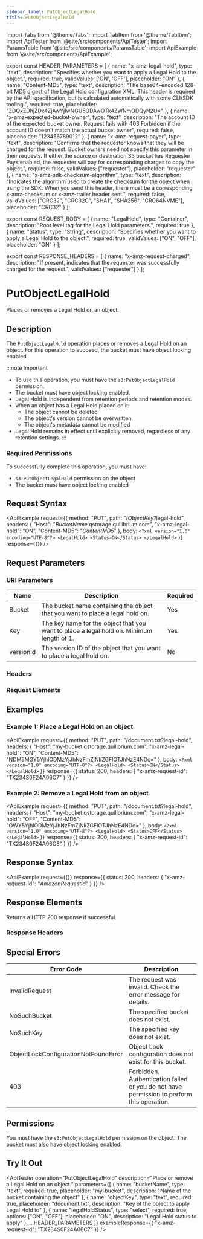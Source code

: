 ```yaml
---
sidebar_label: PutObjectLegalHold
title: PutObjectLegalHold
---
```


import Tabs from '@theme/Tabs';
import TabItem from '@theme/TabItem';
import ApiTester from '@site/src/components/ApiTester';
import ParamsTable from '@site/src/components/ParamsTable';
import ApiExample from '@site/src/components/ApiExample';

export const HEADER_PARAMETERS = [
  {
    name: "x-amz-legal-hold",
    type: "text",
    description: "Specifies whether you want to apply a Legal Hold to the object.",
    required: true,
    validValues: ['ON', 'OFF'],
    placeholder: "ON"
  },
  {
    name: "Content-MD5",
    type: "text",
    description: "The base64-encoded 128-bit MD5 digest of the Legal Hold configuration XML. This header is required by the API specification, but is calculated automatically with some CLI/SDK tooling.",
    required: true,
    placeholder: "ZDQxZDhjZDk4ZjAwYjIwNGU5ODAwOTk4ZWNmODQyN2U="
  },
  {
    name: "x-amz-expected-bucket-owner",
    type: "text",
    description: "The account ID of the expected bucket owner. Request fails with 403 Forbidden if the account ID doesn't match the actual bucket owner",
    required: false,
    placeholder: "123456789012"
  },
  {
    name: "x-amz-request-payer",
    type: "text",
    description: "Confirms that the requester knows that they will be charged for the request. Bucket owners need not specify this parameter in their requests. If either the source or destination S3 bucket has Requester Pays enabled, the requester will pay for corresponding charges to copy the object.",
    required: false,
    validValues: ["requester"],
    placeholder: "requester"
  },
  {
    name: "x-amz-sdk-checksum-algorithm",
    type: "text",
    description: "Indicates the algorithm used to create the checksum for the object when using the SDK. When you send this header, there must be a corresponding x-amz-checksum or x-amz-trailer header sent.",
    required: false,
    validValues: ["CRC32", "CRC32C", "SHA1", "SHA256", "CRC64NVME"],
    placeholder: "CRC32"
  }
];

export const REQUEST_BODY = [
  {
    name: "LegalHold",
    type: "Container",
    description: "Root level tag for the Legal Hold parameters.",
    required: true
  },
  {
    name: "Status",
    type: "String",
    description: "Specifies whether you want to apply a Legal Hold to the object.",
    required: true,
    validValues: ["ON", "OFF"],
    placeholder: "ON"
  }
];

export const RESPONSE_HEADERS = [
  {
    name: "x-amz-request-charged",
    description: "If present, indicates that the requester was successfully charged for the request.",
    validValues: ["requester"]
  }
];

# PutObjectLegalHold

Places or removes a Legal Hold on an object.

## Description

The `PutObjectLegalHold` operation places or removes a Legal Hold on an object. For this operation to succeed, the bucket must have object locking enabled.

:::note Important
- To use this operation, you must have the `s3:PutObjectLegalHold` permission.
- The bucket must have object locking enabled.
- Legal Hold is independent from retention periods and retention modes.
- When an object has a Legal Hold placed on it:
  - The object cannot be deleted
  - The object's version cannot be overwritten
  - The object's metadata cannot be modified
- Legal Hold remains in effect until explicitly removed, regardless of any retention settings.
:::

### Required Permissions
To successfully complete this operation, you must have:
- `s3:PutObjectLegalHold` permission on the object
- The bucket must have object locking enabled

## Request Syntax

<ApiExample
  request={{
    method: "PUT",
    path: "/_ObjectKey_?legal-hold",
    headers: {
      "Host": "_BucketName_.qstorage.quilibrium.com",
      "x-amz-legal-hold": "ON",
      "Content-MD5": "_ContentMD5_"
    },
    body: `<?xml version="1.0" encoding="UTF-8"?>
<LegalHold>
   <Status>ON</Status>
</LegalHold>`
  }}
  response={{}}
/>

## Request Parameters

### URI Parameters

| Name | Description | Required |
|------|-------------|----------|
| Bucket | The bucket name containing the object that you want to place a legal hold on. | Yes |
| Key | The key name for the object that you want to place a legal hold on. Minimum length of 1. | Yes |
| versionId | The version ID of the object that you want to place a legal hold on. | No |

### Headers

<ParamsTable parameters={HEADER_PARAMETERS} />

### Request Elements

<ParamsTable parameters={REQUEST_BODY} />

## Examples

### Example 1: Place a Legal Hold on an object

<ApiExample
  request={{
    method: "PUT",
    path: "/document.txt?legal-hold",
    headers: {
      "Host": "my-bucket.qstorage.quilibrium.com",
      "x-amz-legal-hold": "ON",
      "Content-MD5": "NDM5MGY5YjhlODMzYjJhNzFmZjNkZGFlOTJhNzE4NDc="
    },
    body: `<?xml version="1.0" encoding="UTF-8"?>
<LegalHold>
   <Status>ON</Status>
</LegalHold>`
  }}
  response={{
    status: 200,
    headers: {
      "x-amz-request-id": "TX234S0F24A06C7"
    }
  }}
/>

### Example 2: Remove a Legal Hold from an object

<ApiExample
  request={{
    method: "PUT",
    path: "/document.txt?legal-hold",
    headers: {
      "Host": "my-bucket.qstorage.quilibrium.com",
      "x-amz-legal-hold": "OFF",
      "Content-MD5": "OWY5YjhlODMzYjJhNzFmZjNkZGFlOTJhNzE4NDc="
    },
    body: `<?xml version="1.0" encoding="UTF-8"?>
<LegalHold>
   <Status>OFF</Status>
</LegalHold>`
  }}
  response={{
    status: 200,
    headers: {
      "x-amz-request-id": "TX234S0F24A06C8"
    }
  }}
/>

## Response Syntax

<ApiExample
  request={{}}
  response={{
    status: 200,
    headers: {
      "x-amz-request-id": "_AmazonRequestId_"
    }
  }}
/>

## Response Elements
Returns a HTTP 200 response if successful.

### Response Headers
<ParamsTable responseElements={RESPONSE_HEADERS} type="response" />

## Special Errors

| Error Code | Description |
|------------|-------------|
| InvalidRequest | The request was invalid. Check the error message for details. |
| NoSuchBucket | The specified bucket does not exist. |
| NoSuchKey | The specified key does not exist. |
| ObjectLockConfigurationNotFoundError | Object Lock configuration does not exist for this bucket. |
| 403 | Forbidden. Authentication failed or you do not have permission to perform this operation. |

## Permissions

You must have the `s3:PutObjectLegalHold` permission on the object. The bucket must also have object locking enabled.

## Try It Out

<ApiTester
  operation="PutObjectLegalHold"
  description="Place or remove a Legal Hold on an object."
  parameters={[
    {
      name: "bucketName",
      type: "text",
      required: true,
      placeholder: "my-bucket",
      description: "Name of the bucket containing the object"
    },
    {
      name: "objectKey",
      type: "text",
      required: true,
      placeholder: "document.txt",
      description: "Key of the object to apply Legal Hold to"
    },
    {
      name: "legalHoldStatus",
      type: "select",
      required: true,
      options: ["ON", "OFF"],
      placeholder: "ON",
      description: "Legal Hold status to apply"
    },
    ...HEADER_PARAMETERS
  ]}
  exampleResponse={{
    "x-amz-request-id": "TX234S0F24A06C7"
  }}
/> 